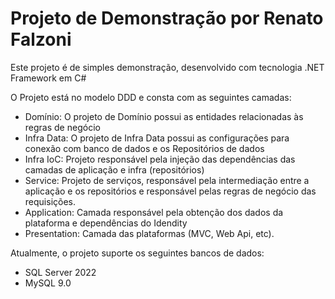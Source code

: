 # Projeto de Demonstração por Renato Falzoni

Este projeto é de simples demonstração, desenvolvido com tecnologia .NET Framework em C#

O Projeto está no modelo DDD e consta com as seguintes camadas:

- Domínio: O projeto de Domínio possui as entidades relacionadas às regras de negócio
- Infra Data: O projeto de Infra Data possui as configurações para conexão com banco de dados e os Repositórios de dados
- Infra IoC: Projeto responsável pela injeção das dependências das camadas de aplicação e infra (repositórios)
- Service: Projeto de serviços, responsável pela intermediação entre a aplicação e os repositórios e responsável pelas regras de negócio das requisições.
- Application: Camada responsável pela obtenção dos dados da plataforma e dependências do Idendity
- Presentation: Camada das plataformas (MVC, Web Api, etc).

Atualmente, o projeto suporte os seguintes bancos de dados:
- SQL Server 2022
- MySQL 9.0
